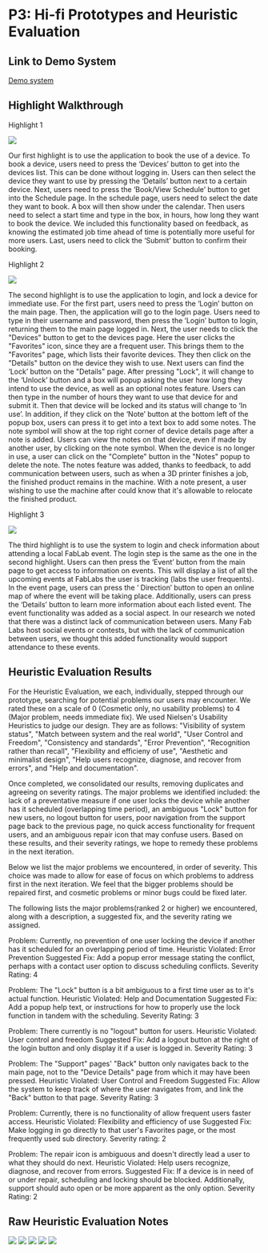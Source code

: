 # P3: Hi-fi Prototypes and Heuristic Evaluation

## Link to Demo System

[Demo system](http://h8ak55.axshare.com)

## Highlight Walkthrough
Highlight 1

![](https://alantylam.github.io/481-Project/Recording/p3Highlight1.gif)

Our first highlight is to use the application to book the use of a device. To book a device, users need to press the ‘Devices’ button to get into the devices list. This can be done without logging in. Users can then select the device they want to use by pressing the ‘Details’ button next to a certain device. Next, users need to press the ‘Book/View Schedule’ button to get into the Schedule page. In the schedule page, users need to select the date they want to book. A box will then show under the calendar. Then users need to select a start time and type in the box, in hours, how long they want to book the device. We included this functionality based on feedback, as knowing the estimated job time ahead of time is potentially more useful for more users. Last, users need to click the ‘Submit’ button to confirm their booking. 


Highlight 2

![](https://alantylam.github.io/481-Project/Recording/P3Highlight2.gif)

The second highlight is to use the application to login, and lock a device for immediate use. For the first part, users need to press the ‘Login’ button on the main page. Then, the application will go to the login page. Users need to type in their username and password, then press the ‘Login’ button to login, returning them to the main page logged in. Next, the user needs to click the "Devices" button to get to the devices page.  Here the user clicks the "Favorites" icon, since they are a frequent user.  This brings them to the "Favorites" page, which lists their favorite devices.  They then click on the "Details" button on the device they wish to use.  Next users can find the ‘Lock’ button on the "Details" page. After pressing "Lock", it will change to the ‘Unlock’ button and a box will popup asking the user how long they intend to use the device, as well as an optional notes feature. Users can then type in the number of hours they want to use that device for and submit it. Then that device will be locked and its status will change to ‘In use’. In addition, if they click on the ‘Note’ button at the bottom left of the popup box, users can press it to get into a text box to add some notes. The note symbol will show at the top right corner of device details page after a note is added.  Users can view the notes on that device, even if made by another user, by clicking on the note symbol.  When the device is no longer in use, a user can click on the "Complete" button in the "Notes" popup to delete the note. The notes feature was added, thanks to feedback, to add communication between users, such as when a 3D printer finishes a job, the finished product remains in the machine.  With a note present, a user wishing to use the machine after could know that it's allowable to relocate the finished product. 


Highlight 3

![](https://alantylam.github.io/481-Project/Recording/P3Highlight3.gif)

The third highlight is to use the system to login and check information about attending a local FabLab event. The login step is the same as the one in the second highlight. Users can then press the ‘Event’ button from the main page to get access to information on events.  This will display a list of all the upcoming events at FabLabs the user is tracking (labs the user frequents). In the event page, users can press the ‘ Direction’ button to open an online map of where the event will be taking place. Additionally, users can press the ‘Details’ button to learn more information about each listed event.  The event functionality was added as a social aspect.  In our research we noted that there was a distinct lack of communication between users.  Many Fab Labs host social events or contests, but with the lack of communication between users, we thought this added functionality would support attendance to these events.


## Heuristic Evaluation Results

For the Heuristic Evaluation, we each, individually, stepped through our prototype, searching for potential problems our users may encounter.  We rated these on a scale of 0 (Cosmetic only, no usability problems) to 4 (Major problem, needs immediate fix).  We used Nielsen's Usability Heuristics to judge our design.  They are as follows: "Visibility of system status", "Match between system and the real world", "User Control and Freedom", "Consistency and standards", "Error Prevention", "Recognition rather than recall", "Flexibility and efficieny of use", "Aesthetic and minimalist design", "Help users recognize, diagnose, and recover from errors", and "Help and documentation". 

Once completed, we consolidated our results, removing duplicates and agreeing on severity ratings.  The major problems we identified included: the lack of a preventative measure if one user locks the device while another has it scheduled (overlapping time period), an ambiguous "Lock" button for new users, no logout button for users,  poor navigation from the support page back to the previous page, no quick access functionality for frequent users, and an ambiguous repair icon that may confuse users.  Based on these results, and their severity ratings, we hope to remedy these problems in the next iteration.

Below we list the major problems we encountered, in order of severity.  This choice was made to allow for ease of focus on which problems to address first in the next iteration.  We feel that the bigger problems should be repaired first, and cosmetic problems or minor bugs could be fixed later.

The following lists the major problems(ranked 2 or higher) we encountered, along with a description, a suggested fix, and the severity rating we assigned.

Problem: Currently, no prevention of one user locking the device if another has it scheduled for an overlapping period of time.
Heuristic Violated: Error Prevention
Suggested Fix: Add a popup error message stating the conflict, perhaps with a contact user option to discuss scheduling conflicts.
Severity Rating: 4

Problem: The "Lock" button is a bit ambiguous to a first time user as to it's actual function.
Heuristic Violated: Help and Documentation
Suggested Fix: Add a popup help text, or instructions for how to properly use the lock function in tandem with the scheduling.
Severity Rating: 3

Problem: There currently is no "logout" button for users.
Heuristic Violated: User control and freedom
Suggested Fix: Add a logout button at the right of the login button and only display it if a user is logged in.
Severity Rating: 3

Problem: The "Support" pages' "Back" button only navigates back to the main page, not to the "Device Details" page from which it may have been pressed.
Heuristic Violated: User Control and Freedom
Suggested Fix: Allow the system to keep track of where the user navigates from, and link the "Back" button to that page.
Severity Rating: 3

Problem: Currently, there is no functionality of allow frequent users faster access.
Heuristic Violated: Flexibility and efficiency of use
Suggested Fix: Make logging in go directly to that user's Favorites page, or the most frequently used sub directory.
Severity rating: 2

Problem: The repair icon is ambiguous and doesn't directly lead a user to what they should do next.
Heuristic Violated: Help users recognize, diagnose, and recover from errors.
Suggested Fix: If a device is in need of or under repair, scheduling and locking should be blocked.  Additionally, support should auto open or be more apparent as the only option.
Severity Rating: 2

## Raw Heuristic Evaluation Notes

![](https://alantylam.github.io/481-Project/Photo/HeuristicEvaluationP3-1.jpg)
![](https://alantylam.github.io/481-Project/Photo/HeuristicEvaluationP3-2.jpg)
![](https://alantylam.github.io/481-Project/Photo/HeuristicEvaluationP3-3.jpg)
![](https://alantylam.github.io/481-Project/Photo/HeuristicEvaluationP3-4.jpg)
![](https://alantylam.github.io/481-Project/Photo/Screen%20Shot%202017-06-21%20at%2012.23.10%20PM.png)
